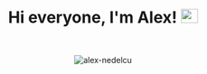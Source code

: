 <h1 align="center">Hi everyone, I'm Alex! <a href="https://www.linkedin.com/in/alex-nedelcu-b23084220/" target="blank"><img src="https://raw.githubusercontent.com/rahuldkjain/github-profile-readme-generator/master/src/images/icons/Social/linked-in-alt.svg" alt="Alex Nedelcu" height="25" width="30" /></a></h1><br>
<p align="center"> <img src="https://komarev.com/ghpvc/?username=alex-nedelcu&label=Profile%20views&color=0e75b6&style=flat" alt="alex-nedelcu" /> </p>
